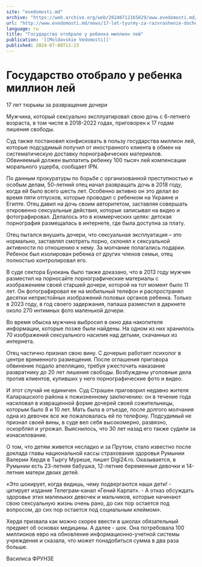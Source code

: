```yaml
---
site: "evedomosti.md"
archive: "https://web.archive.org/web/20240712165829/www.evedomosti.md/news/17-let-tyurmy-za-razvrashenie-docheri"
url: "http://www.evedomosti.md/news/17-let-tyurmy-za-razvrashenie-docheri"
language: ru
title: "Государство отобрало у ребенка миллион лей"
publication: '[[Moldavskie Vedomosti]]'
published: 2024-07-08T11:23
---
```


# Государство отобрало у ребенка миллион лей

17 лет тюрьмы за развращение дочери

Мужчина, который сексуально эксплуатировал свою дочь с 6-летнего возраста, в том числе в 2018-2022 годах, приговорен к 17 годам лишения свободы.

Суд также постановил конфисковать в пользу государства миллион лей, которые подсудимый получил от иностранного клиента в обмен на систематическую доставку порнографических материалов. Обвиняемый должен выплатить ребенку 100 тысяч лей компенсации морального ущерба, сообщает IPN.

По данным прокуратуры по борьбе с организованной преступностью и особым делам, 50-летний отец начал развращать дочь в 2018 году, когда ей было всего шесть лет. Особенно активно он это делал во время пяти отпусков, которые проводил с ребенком на Украине и Египте. Отец давил на дочь своим авторитетом, заставляя совершать откровенно сексуальные действия, которые записывал на видео и фотографировал. Делалось это в коммерческих целях: детская порнография размещалась в интернете, где была доступна за плату.

Отец пытался внушить дочери, что сексуальная эксплуатация – это нормально, заставлял смотреть порно, склонял к сексуальной активности по отношению к нему. За молчание полагались подарки. Ребенок был изолирован ребенка от других членов семьи, отец полностью контролировал его.

В суде сектора Буюкань было также доказано, что в 2013 году мужчин разместил на порносайте порнографические материалы с изображением своей старшей дочери, которой на тот момент было 11 лет. Он фотографировал ее на мобильный телефон и распространял десятки непристойных изображений половых органов ребенка. Только в 2023 году, в год своего задержания, папаша разместил в даркнете около 270 интимных фото маленькой дочери.

Во время обыска мужчина выбросил в окно два накопителя информации, которые позже были найдены. На одном из них хранилось 70 изображений сексуального насилия над детьми, скачанных из интернета.

Отец частично признал свою вину. С дочерью работает психолог в центре временного размещения. После оглашения приговора обвинение подало апелляцию, требуя ужесточить наказание развратнику до 20 лет лишения свободы. Возбуждены уголовные дела против клиентов, купивших у него порнографические фото и видео.

И этот случай не единичен. Суд Страшен приговорил недавно жителя Каларашского района к пожизненному заключению: он в течение года насиловал в извращенной форме дочерей своей сожительницы, которым было 8 и 10 лет. Мать была в отъезде, после долгого молчания одна из девочек все же пожаловалась ей по телефону. Подсудимый не признал своей вины, в суде вел себя высокомерно, развязно, оскорблял и угрожал. Выяснилось, что 30 лет назад его также судили за изнасилование.

О том, что детям живется несладко и за Прутом, стало известно после доклада главы национальной кассы страхования здоровья Румынии Валерии Хердя в Тыргу Муреше, пишет Digi24.ro. Оказывается, в Румынии есть 23-летняя бабушка, 12-летние беременные девочки и 14-летние матери двоих детей.

«Это шокирует, когда видишь, чему подвергаются наши дети! - цитирует издание Телеграм-канал «Гений Карпат». - А отказ обсуждать здоровье этих маленьких девочек и мальчиков, которые начинают свою сексуальную жизнь очень рано, до сих пор остается под вопросом, до сих пор остается под социальным клеймом».

Хердя призвала как можно скорее ввести в школах обязательный предмет об основах медицины. А далее - шок. Она потребовала 100 миллионов евро на обновление информационно-учетной системы учреждения и сказала, что может понадобиться сумма в два раза больше.

Василиса ФРУНЗЕ